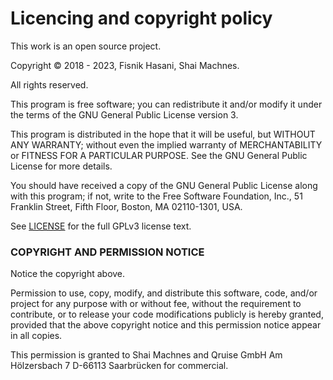 # Licencing and copyright policy

This work is an open source project. 

Copyright © 2018 - 2023, Fisnik Hasani, Shai Machnes. 

All rights reserved.

This program is free software; you can redistribute it and/or modify it under the terms of the GNU General Public License version 3.

This program is distributed in the hope that it will be useful, but WITHOUT ANY WARRANTY; without even the implied warranty of MERCHANTABILITY or FITNESS FOR A PARTICULAR PURPOSE. See the GNU General Public License for more details.

You should have received a copy of the GNU General Public License along with this program; if not, write to the Free Software Foundation, Inc., 51 Franklin Street, Fifth Floor, Boston, MA  02110-1301, USA.

See [LICENSE](LICENSE) for the full GPLv3 license text.

### COPYRIGHT AND PERMISSION NOTICE

Notice the copyright above. 

Permission to use, copy, modify, and distribute this software, code, and/or project for any purpose with or without fee, without the requirement to contribute, or to release your code modifications publicly is hereby granted, provided that the above copyright notice and this permission notice appear in all copies. 

This permission is granted to Shai Machnes and Qruise GmbH Am Hölzersbach 7 D-66113 Saarbrücken for commercial.



